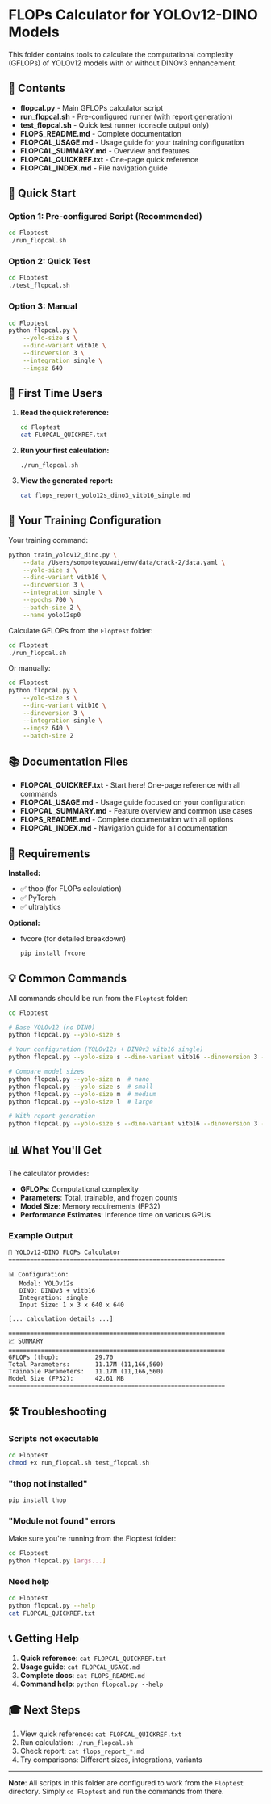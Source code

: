 # FLOPs Calculator for YOLOv12-DINO Models

This folder contains tools to calculate the computational complexity (GFLOPs) of YOLOv12 models with or without DINOv3 enhancement.

## 📁 Contents

- **flopcal.py** - Main GFLOPs calculator script
- **run_flopcal.sh** - Pre-configured runner (with report generation)
- **test_flopcal.sh** - Quick test runner (console output only)
- **FLOPS_README.md** - Complete documentation
- **FLOPCAL_USAGE.md** - Usage guide for your training configuration
- **FLOPCAL_SUMMARY.md** - Overview and features
- **FLOPCAL_QUICKREF.txt** - One-page quick reference
- **FLOPCAL_INDEX.md** - File navigation guide

## 🚀 Quick Start

### Option 1: Pre-configured Script (Recommended)
```bash
cd Floptest
./run_flopcal.sh
```

### Option 2: Quick Test
```bash
cd Floptest
./test_flopcal.sh
```

### Option 3: Manual
```bash
cd Floptest
python flopcal.py \
    --yolo-size s \
    --dino-variant vitb16 \
    --dinoversion 3 \
    --integration single \
    --imgsz 640
```

## 📖 First Time Users

1. **Read the quick reference:**
   ```bash
   cd Floptest
   cat FLOPCAL_QUICKREF.txt
   ```

2. **Run your first calculation:**
   ```bash
   ./run_flopcal.sh
   ```

3. **View the generated report:**
   ```bash
   cat flops_report_yolo12s_dino3_vitb16_single.md
   ```

## 🎯 Your Training Configuration

Your training command:
```bash
python train_yolov12_dino.py \
    --data /Users/sompoteyouwai/env/data/crack-2/data.yaml \
    --yolo-size s \
    --dino-variant vitb16 \
    --dinoversion 3 \
    --integration single \
    --epochs 700 \
    --batch-size 2 \
    --name yolo12sp0
```

Calculate GFLOPs from the `Floptest` folder:
```bash
cd Floptest
./run_flopcal.sh
```

Or manually:
```bash
cd Floptest
python flopcal.py \
    --yolo-size s \
    --dino-variant vitb16 \
    --dinoversion 3 \
    --integration single \
    --imgsz 640 \
    --batch-size 2
```

## 📚 Documentation Files

- **FLOPCAL_QUICKREF.txt** - Start here! One-page reference with all commands
- **FLOPCAL_USAGE.md** - Usage guide focused on your configuration
- **FLOPCAL_SUMMARY.md** - Feature overview and common use cases
- **FLOPS_README.md** - Complete documentation with all options
- **FLOPCAL_INDEX.md** - Navigation guide for all documentation

## 🔧 Requirements

**Installed:**
- ✅ thop (for FLOPs calculation)
- ✅ PyTorch
- ✅ ultralytics

**Optional:**
- fvcore (for detailed breakdown)
  ```bash
  pip install fvcore
  ```

## 💡 Common Commands

All commands should be run from the `Floptest` folder:

```bash
cd Floptest

# Base YOLOv12 (no DINO)
python flopcal.py --yolo-size s

# Your configuration (YOLOv12s + DINOv3 vitb16 single)
python flopcal.py --yolo-size s --dino-variant vitb16 --dinoversion 3 --integration single

# Compare model sizes
python flopcal.py --yolo-size n  # nano
python flopcal.py --yolo-size s  # small
python flopcal.py --yolo-size m  # medium
python flopcal.py --yolo-size l  # large

# With report generation
python flopcal.py --yolo-size s --dino-variant vitb16 --dinoversion 3 --integration single --save-report my_report.md
```

## 📊 What You'll Get

The calculator provides:
- **GFLOPs**: Computational complexity
- **Parameters**: Total, trainable, and frozen counts
- **Model Size**: Memory requirements (FP32)
- **Performance Estimates**: Inference time on various GPUs

### Example Output
```
🔢 YOLOv12-DINO FLOPs Calculator
============================================================

📊 Configuration:
   Model: YOLOv12s
   DINO: DINOv3 + vitb16
   Integration: single
   Input Size: 1 x 3 x 640 x 640

[... calculation details ...]

============================================================
📈 SUMMARY
============================================================
GFLOPs (thop):          29.70
Total Parameters:       11.17M (11,166,560)
Trainable Parameters:   11.17M (11,166,560)
Model Size (FP32):      42.61 MB
============================================================
```

## 🛠️ Troubleshooting

### Scripts not executable
```bash
cd Floptest
chmod +x run_flopcal.sh test_flopcal.sh
```

### "thop not installed"
```bash
pip install thop
```

### "Module not found" errors
Make sure you're running from the Floptest folder:
```bash
cd Floptest
python flopcal.py [args...]
```

### Need help
```bash
cd Floptest
python flopcal.py --help
cat FLOPCAL_QUICKREF.txt
```

## 📞 Getting Help

1. **Quick reference**: `cat FLOPCAL_QUICKREF.txt`
2. **Usage guide**: `cat FLOPCAL_USAGE.md`
3. **Complete docs**: `cat FLOPS_README.md`
4. **Command help**: `python flopcal.py --help`

## 🎓 Next Steps

1. View quick reference: `cat FLOPCAL_QUICKREF.txt`
2. Run calculation: `./run_flopcal.sh`
3. Check report: `cat flops_report_*.md`
4. Try comparisons: Different sizes, integrations, variants

---

**Note**: All scripts in this folder are configured to work from the `Floptest` directory. Simply `cd Floptest` and run the commands from there.

